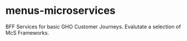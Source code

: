 # menus-microservices
BFF Services for basic GHO Customer Journeys. Evalutate a selection of McS Frameworks.
